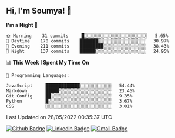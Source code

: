 ## Hi, I'm Soumya! 👋

<!--START_SECTION:waka-->
**I'm a Night 🦉** 

```text
🌞 Morning    31 commits     █░░░░░░░░░░░░░░░░░░░░░░░░   5.65% 
🌆 Daytime    170 commits    ███████░░░░░░░░░░░░░░░░░░   30.97% 
🌃 Evening    211 commits    █████████░░░░░░░░░░░░░░░░   38.43% 
🌙 Night      137 commits    ██████░░░░░░░░░░░░░░░░░░░   24.95%

```


📊 **This Week I Spent My Time On** 

```text
💬 Programming Languages: 

JavaScript     █████████████░░░░░░░░░░░░   54.44% 
Markdown       █████░░░░░░░░░░░░░░░░░░░░   23.45% 
Git Config     ██░░░░░░░░░░░░░░░░░░░░░░░   9.35% 
Python         █░░░░░░░░░░░░░░░░░░░░░░░░   3.67% 
CSS            ░░░░░░░░░░░░░░░░░░░░░░░░░   3.01%
```


 Last Updated on 28/05/2022 00:35:37 UTC
<!--END_SECTION:waka-->

[![Github Badge](https://img.shields.io/badge/-rubyruins-grey?style=for-the-badge&logo=github&logoColor=white&link=https://github.com/rubyruins/)](https://www.github.com/rubyruins/) 
[![Linkedin Badge](https://img.shields.io/badge/-Soumya%20Parekh-0072b1?style=for-the-badge&logo=Linkedin&logoColor=white&link=https://www.linkedin.com/in/Soumya-Parekh/)](https://www.linkedin.com/in/Soumya-Parekh/) 
[![Gmail Badge](https://img.shields.io/badge/-soumyaparekh.me@gmail.com-c14438?style=for-the-badge&logo=Gmail&logoColor=white&link=mailto:soumyaparekh.me@gmail.com)](mailto:soumyaparekh.me@gmail.com) 
